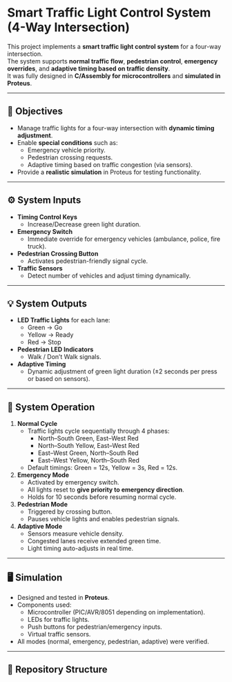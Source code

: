 # Smart Traffic Light Control System (4-Way Intersection)

This project implements a **smart traffic light control system** for a four-way intersection.  
The system supports **normal traffic flow**, **pedestrian control**, **emergency overrides**, and **adaptive timing based on traffic density**.  
It was fully designed in **C/Assembly for microcontrollers** and **simulated in Proteus**.

---

## 🎯 Objectives
- Manage traffic lights for a four-way intersection with **dynamic timing adjustment**.
- Enable **special conditions** such as:
  - Emergency vehicle priority.
  - Pedestrian crossing requests.
  - Adaptive timing based on traffic congestion (via sensors).
- Provide a **realistic simulation** in Proteus for testing functionality.

---

## ⚙️ System Inputs
- **Timing Control Keys**
  - Increase/Decrease green light duration.
- **Emergency Switch**
  - Immediate override for emergency vehicles (ambulance, police, fire truck).
- **Pedestrian Crossing Button**
  - Activates pedestrian-friendly signal cycle.
- **Traffic Sensors**
  - Detect number of vehicles and adjust timing dynamically.

---

## 💡 System Outputs
- **LED Traffic Lights** for each lane:
  - Green → Go
  - Yellow → Ready
  - Red → Stop
- **Pedestrian LED Indicators**
  - Walk / Don’t Walk signals.
- **Adaptive Timing**
  - Dynamic adjustment of green light duration (±2 seconds per press or based on sensors).

---

## 🔄 System Operation
1. **Normal Cycle**
   - Traffic lights cycle sequentially through 4 phases:
     - North–South Green, East–West Red
     - North–South Yellow, East–West Red
     - East–West Green, North–South Red
     - East–West Yellow, North–South Red
   - Default timings: Green = 12s, Yellow = 3s, Red = 12s.
2. **Emergency Mode**
   - Activated by emergency switch.
   - All lights reset to **give priority to emergency direction**.
   - Holds for 10 seconds before resuming normal cycle.
3. **Pedestrian Mode**
   - Triggered by crossing button.
   - Pauses vehicle lights and enables pedestrian signals.
4. **Adaptive Mode**
   - Sensors measure vehicle density.
   - Congested lanes receive extended green time.
   - Light timing auto-adjusts in real time.

---

## 🖥️ Simulation
- Designed and tested in **Proteus**.
- Components used:
  - Microcontroller (PIC/AVR/8051 depending on implementation).
  - LEDs for traffic lights.
  - Push buttons for pedestrian/emergency inputs.
  - Virtual traffic sensors.
- All modes (normal, emergency, pedestrian, adaptive) were verified.

---

## 📂 Repository Structure
